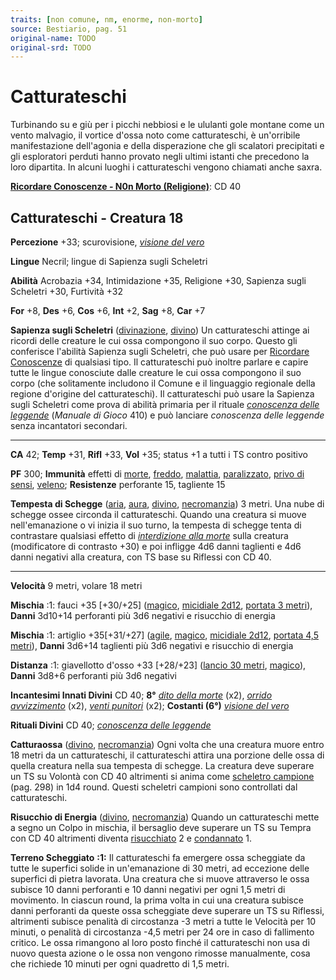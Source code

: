```yaml
---
traits: [non comune, nm, enorme, non-morto]
source: Bestiario, pag. 51
original-name: TODO
original-srd: TODO
---
```


# Catturateschi

Turbinando su e giù per i picchi nebbiosi e le ululanti gole montane come un
vento malvagio, il vortice d'ossa noto come catturateschi, è un'orribile
manifestazione dell'agonia e della disperazione che gli scalatori precipitati e
gli esploratori perduti hanno provato negli ultimi istanti che precedono la loro
dipartita. In alcuni luoghi i catturateschi vengono chiamati anche saxra.

**[Ricordare Conoscenze - N0n Morto (Religione)](/azioni/abilita/ricordare-conoscenze)**:
CD 40

## Catturateschi - Creatura 18

**Percezione** +33; scurovisione,
_[visione del vero](/incantesimi/visione-del-vero)_

**Lingue** Necril; lingue di Sapienza sugli Scheletri

**Abilità** Acrobazia +34, Intimidazione +35, Religione +30, Sapienza sugli
Scheletri +30, Furtività +32

**For** +8, **Des** +6, **Cos** +6, **Int** +2, **Sag** +8, **Car** +7

**Sapienza sugli Scheletri** ([divinazione](/tratti/divinazione),
[divino](/tratti/divino)) Un catturateschi attinge ai ricordi delle creature le
cui ossa compongono il suo corpo. Questo gli conferisce l'abilità Sapienza sugli
Scheletri, che può usare per
[Ricordare Conoscenze](/azioni/abilita/ricordare-conoscenze) di qualsiasi tipo.
Il catturateschi può inoltre parlare e capire tutte le lingue conosciute dalle
creature le cui ossa compongono il suo corpo (che solitamente includono il
Comune e il linguaggio regionale della regione d'origine del catturateschi). Il
catturateschi può usare la Sapienza sugli Scheletri come prova di abilità
primaria per il rituale _[conoscenza delle leggende](/incantesimi/rituali)_
(_Manuale di Gioco_ 410) e può lanciare _conoscenza delle leggende_ senza
incantatori secondari.

---

**CA** 42; **Temp** +31, **Rifl** +33, **Vol** +35; status +1 a tutti i TS
contro positivo

**PF** 300; **Immunità** effetti di [morte](/tratti/morte),
[freddo](/tratti/freddo), [malattia](/tratti/malattia),
[paralizzato](/condizioni/paralizzato),
[privo di sensi](/condizioni/privo-di-sensi), [veleno](/tratti/veleno);
**Resistenze** perforante 15, tagliente 15

**Tempesta di Schegge** ([aria](/tratti/aria), [aura](/tratti/aura),
[divino](/tratti/divino), [necromanzia](/tratti/necromanzia)) 3 metri. Una nube
di schegge ossee circonda il catturateschi. Quando una creatura si muove
nell'emanazione o vi inizia il suo turno, la tempesta di schegge tenta di
contrastare qualsiasi effetto di
_[interdizione alla morte](/incantesimi/interdizione-alla-morte)_ sulla creatura
(modificatore di contrasto +30) e poi infligge 4d6 danni taglienti e 4d6 danni
negativi alla creatura, con TS base su Riflessi con CD 40.

---

**Velocità** 9 metri, volare 18 metri

**Mischia** :1: fauci +35 \[+30/+25] ([magico](/tratti/magico),
[micidiale 2d12](/tratti/micidiale), [portata 3 metri](/tratti/portata)),
**Danni** 3d10+14 perforanti più 3d6 negativi e risucchio di energia

**Mischia** :1: artiglio +35\[+31/+27] ([agile](/tratti/agile),
[magico](/tratti/magico), [micidiale 2d12](/tratti/micidiale),
[portata 4,5 metri](/tratti/portata)), **Danni** 3d6+14 taglienti più 3d6
negativi e risucchio di energia

**Distanza** :1: giavellotto d'osso +33 \[+28/+23]
([lancio 30 metri](/tratti/lancio), [magico](/tratti/magico)), **Danni** 3d8+6
perforanti più 3d6 negativi

**Incantesimi Innati Divini** CD 40; **8°**
_[dito della morte](/incantesimi/dito-della-morte)_ (x2),
_[orrido avvizzimento](/incantesimi/orrido-avvizzimento)_ (x2),
_[venti punitori](/incantesimi/venti-punitori)_ (x2); **Costanti (6°)**
_[visione del vero](/incantesimi/visione-del-vero)_

**Rituali Divini** CD 40; _[conoscenza delle leggende](/incantesimi/rituali)_

**Catturaossa** ([divino](/tratti/divino), [necromanzia](/tratti/necromanzia))
Ogni volta che una creatura muore entro 18 metri da un catturateschi, il
catturateschi attira una porzione delle ossa di quella creatura nella sua
tempesta di schegge. La creatura deve superare un TS su Volontà con CD 40
altrimenti si anima come [scheletro campione](/creature/scheletro-campione)
(pag. 298) in 1d4 round. Questi scheletri campioni sono controllati dal
catturateschi.

**Risucchio di Energia** ([divino](/tratti/divino),
[necromanzia](/tratti/necromanzia)) Quando un catturateschi mette a segno un
Colpo in mischia, il bersaglio deve superare un TS su Tempra con CD 40
altrimenti diventa [risucchiato](/condizioni/risucchiato) 2 e
[condannato](/condizioni/condannato) 1.

**Terreno Scheggiato** **:1:** Il catturateschi fa emergere ossa scheggiate da
tutte le superfici solide in un'emanazione di 30 metri, ad eccezione delle
superfici di pietra lavorata. Una creatura che si muove attraverso le ossa
subisce 10 danni perforanti e 10 danni negativi per ogni 1,5 metri di movimento.
ln ciascun round, la prima volta in cui una creatura subisce danni perforanti da
queste ossa scheggiate deve superare un TS su Riflessi, altrimenti subisce
penalità di circostanza -3 metri a tutte le Velocità per 10 minuti, o penalità
di circostanza -4,5 metri per 24 ore in caso di fallimento critico. Le ossa
rimangono al loro posto finché il catturateschi non usa di nuovo questa azione o
le ossa non vengono rimosse manualmente, cosa che richiede 10 minuti per ogni
quadretto di 1,5 metri.
